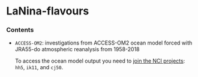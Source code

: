 # LaNina-flavours

### Contents

- `ACCESS-OM2`: investigations from ACCESS-OM2 ocean model forced with JRA55-do atmospheric reanalysis from 1958-2018

  To access the ocean model output you need to [join the NCI projects](https://my.nci.org.au/mancini): `hh5`, `ik11`, and `cj50`.
